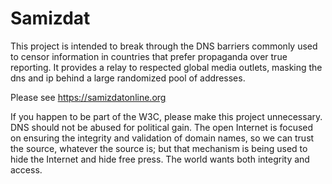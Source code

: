# Samizdat

This project is intended to break through the DNS barriers commonly used to censor information in countries that prefer propaganda over true reporting. It provides a relay to respected global media outlets, masking the dns and ip behind a large randomized pool of addresses.

Please see https://samizdatonline.org

If you happen to be part of the W3C, please make this project unnecessary. DNS should not be abused for political gain. The open Internet is focused on ensuring the integrity and validation of domain names, so we can trust the source, whatever the source is; but that mechanism is being used to hide the Internet and hide free press. The world wants both integrity and access.
